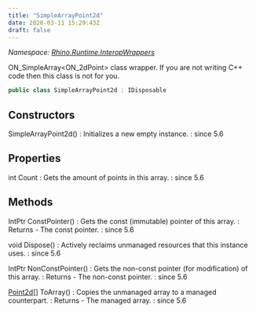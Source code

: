 ```yaml
---
title: "SimpleArrayPoint2d"
date: 2020-03-11 15:29:43Z
draft: false
---
```


*Namespace: [Rhino.Runtime.InteropWrappers](../)*

ON_SimpleArray<ON_2dPoint> class wrapper.  If you are not writing
   C++ code then this class is not for you.
```cs
public class SimpleArrayPoint2d : IDisposable
```
## Constructors

SimpleArrayPoint2d()
: Initializes a new empty  instance.
: since 5.6
## Properties

int Count
: Gets the amount of points in this array.
: since 5.6
## Methods

IntPtr ConstPointer()
: Gets the const (immutable) pointer of this array.
: Returns - The const pointer.
: since 5.6

void Dispose()
: Actively reclaims unmanaged resources that this instance uses.
: since 5.6

IntPtr NonConstPointer()
: Gets the non-const pointer (for modification) of this array.
: Returns - The non-const pointer.
: since 5.6

[Point2d](/rhinocommon/rhino/geometry/point2d/)[] ToArray()
: Copies the unmanaged array to a managed counterpart.
: Returns - The managed array.
: since 5.6
